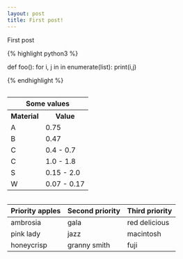 ```yaml
---
layout: post
title: First post!
---
```


First post

{% highlight python3 %}

def foo():
  for i, j in in enumerate(list):
    print(i,j)

{% endhighlight %}



<div style="overflow-y: auto;">
  <table class="tg">
    <tr>
      <th class="tg-baqh" colspan="2">Some values</th>
    </tr>
    <tr>
      <th class="tg-baqh">Material</th>
      <th class="tg-baqh">Value</th>
    </tr>
    <tr>
      <td class="tg-baqh">A</td>
      <td class="tg-baqh">0.75</td>
    </tr>
    <tr>
      <td class="tg-baqh">B</td>
      <td class="tg-baqh">0.47</td>
    </tr>
    <tr>
      <td class="tg-baqh">C</td>
      <td class="tg-baqh">0.4 - 0.7</td>
    </tr>
    <tr>
      <td class="tg-baqh">C</td>
      <td class="tg-baqh">1.0 - 1.8</td>
    </tr>
    <tr>
      <td class="tg-baqh">S</td>
      <td class="tg-baqh">0.15 - 2.0</td>
    </tr>
    <tr>
      <td class="tg-baqh">W</td>
      <td class="tg-baqh">0.07 - 0.17</td>
    </tr>
  </table>
</div>


| Priority apples | Second priority | Third priority |
|-------|--------|---------|
| ambrosia | gala | red delicious |
| pink lady | jazz | macintosh |
| honeycrisp | granny smith | fuji |

